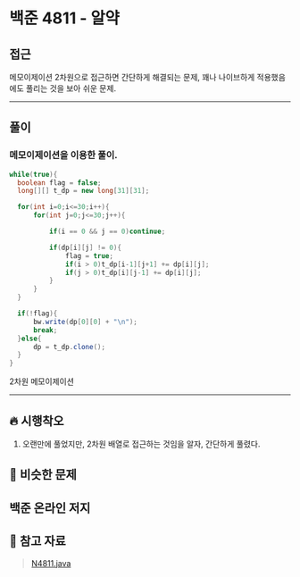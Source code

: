 # 백준 4811 - 알약

## 접근

메모이제이션 2차원으로 접근하면 간단하게 해결되는 문제, 꽤나 나이브하게 적용했음에도 풀리는 것을 보아 쉬운 문제.


---
## 풀이

### 메모이제이션을 이용한 풀이.

```java
while(true){
  boolean flag = false;
  long[][] t_dp = new long[31][31];

  for(int i=0;i<=30;i++){
      for(int j=0;j<=30;j++){

          if(i == 0 && j == 0)continue;

          if(dp[i][j] != 0){
              flag = true;
              if(i > 0)t_dp[i-1][j+1] += dp[i][j];
              if(j > 0)t_dp[i][j-1] += dp[i][j];
          }
      }
  }

  if(!flag){
      bw.write(dp[0][0] + "\n");
      break;
  }else{
      dp = t_dp.clone();
  }
}
```

2차원 메모이제이션


--- 
## 🔥 시행착오

1. 오랜만에 풀었지만, 2차원 배열로 접근하는 것임을 알자, 간단하게 풀렸다. 


## 🤭 비슷한 문제

백준 온라인 저지
- 


## 💌 참고 자료

> [N4811.java](https://github.com/Rurril/Problem-Solving/blob/Test/Problem-Solving/PS/DP/N4811.java) 